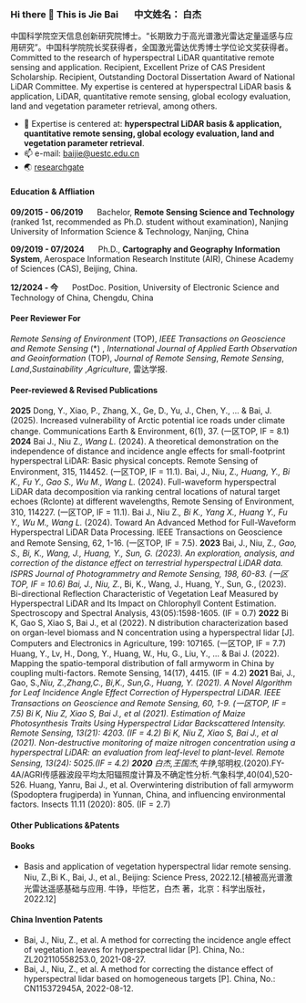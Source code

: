 ### Hi there 👋 This is Jie Bai     $\quad$  中文姓名： 白杰 
中国科学院空天信息创新研究院博士。“长期致力于高光谱激光雷达定量遥感与应用研究”。中国科学院院长奖获得者，全国激光雷达优秀博士学位论文奖获得者。Committed to the research of hyperspectral LiDAR quantitative remote sensing and application. Recipient, Excellent Prize of CAS President Scholarship. Recipient, Outstanding Doctoral Dissertation Award of National LiDAR Committee. My expertise is centered at hyperspectral LiDAR basis & application, LiDAR, quantitative remote sensing, global ecology evaluation, land and vegetation parameter retrieval, among others.
- 🔭 Expertise is centered at: **hyperspectral LiDAR basis & application, quantitative remote sensing, global ecology evaluation, land and vegetation parameter retrieval**.
- 📫 e-mail: baijie@uestc.edu.cn
- 🌏 [researchgate](https://www.researchgate.net/profile/Jie-Bai-22)
#### Education & Affliation
**09/2015 - 06/2019** $\quad$ Bachelor, **Remote Sensing Science and Technology**	(ranked 1st, recommended as Ph.D. student without examination), Nanjing University of Information Science & Technology,	Nanjing, China

**09/2019 - 07/2024** $\quad$ Ph.D., **Cartography and Geography Information System**, Aerospace Information Research Institute (AIR), Chinese Academy of Sciences (CAS),	Beijing, China.  

**12/2024 - 今** $\quad$  PostDoc. Position, University of Electronic Science and Technology of China, Chengdu, China
#### Peer Reviewer For
_Remote Sensing of Environment_ (TOP), _IEEE Transactions on Geoscience and Remote Sensing_ (*) , _International Journal of Applied Earth Observation and Geoinformation_ (TOP), _Journal of Remote Sensing_, _Remote Sensing_, _Land_,_Sustainability_ ,_Agriculture_, 雷达学报.
#### Peer-reviewed & Revised Publications
**2025**
Dong, Y., Xiao, P., Zhang, X., Ge, D., Yu, J., Chen, Y., ... & Bai, J. (2025). Increased vulnerability of Arctic potential ice roads under climate change. Communications Earth & Environment, 6(1), 37. (一区TOP, IF = 8.1)
**2024**
Bai J., Niu Z.*, Wang L.* (2024). A theoretical demonstration on the independence of distance and incidence angle effects for small-footprint hyperspectral LiDAR: Basic physical concepts. Remote Sensing of Environment, 315, 114452. (一区TOP, IF = 11.1).
Bai, J., Niu, Z.*, Huang, Y., Bi K., Fu Y., Gao S., Wu M., Wang L.* (2024). Full-waveform hyperspectral LiDAR data decomposition via ranking central locations of natural target echoes (Rclonte) at different wavelengths, Remote Sensing of Environment, 310, 114227. (一区TOP, IF = 11.1). 
Bai J., Niu Z.*, Bi K., Yang X., Huang Y., Fu Y., Wu M., Wang L.* (2024). Toward An Advanced Method for Full-Waveform Hyperspectral LiDAR Data Processing. IEEE Transactions on Geoscience and Remote Sensing, 62, 1-16. (一区TOP, IF = 7.5). 
**2023**
Bai, J., Niu, Z.*, Gao, S., Bi, K., Wang, J., Huang, Y., Sun, G. (2023). An exploration, analysis, and correction of the distance effect on terrestrial hyperspectral LiDAR data. ISPRS Journal of Photogrammetry and Remote Sensing, 198, 60-83. (一区TOP, IF = 10.6)
Bai, J., Niu, Z.*, Bi, K., Wang, J., Huang, Y., Sun, G., (2023). Bi-directional Reflection Characteristic of Vegetation Leaf Measured by Hyperspectral LiDAR and Its Impact on Chlorophyll Content Estimation. Spectroscopy and Spectral Analysis, 43(05):1598-1605. (IF = 0.7)
**2022**
Bi K, Gao S, Xiao S, Bai J., et al (2022). N distribution characterization based on organ-level biomass and N concentration using a hyperspectral lidar [J]. Computers and Electronics in Agriculture, 199: 107165. (一区TOP, IF = 7.7)
Huang, Y., Lv, H., Dong, Y., Huang, W., Hu, G., Liu, Y., ... & Bai J. (2022). Mapping the spatio-temporal distribution of fall armyworm in China by coupling multi-factors. Remote Sensing, 14(17), 4415. (IF = 4.2)
**2021**
Bai, J., Gao, S.*,Niu, Z.,Zhang,C., Bi,K., Sun,G., Huang, Y. (2021). A Novel Algorithm for Leaf Incidence Angle Effect Correction of Hyperspectral LiDAR. IEEE Transactions on Geoscience and Remote Sensing, 60, 1-9. (一区TOP, IF = 7.5)
Bi K, Niu Z, Xiao S, Bai J., et al (2021). Estimation of Maize Photosynthesis Traits Using Hyperspectral Lidar Backscattered Intensity. Remote Sensing, 13(21): 4203. (IF = 4.2)
Bi K, Niu Z, Xiao S, Bai J., et al (2021). Non-destructive monitoring of maize nitrogen concentration using a hyperspectral LiDAR: an evaluation from leaf-level to plant-level. Remote Sensing, 13(24): 5025.(IF = 4.2)
**2020**
白杰,王国杰,牛铮*,邬明权.(2020).FY-4A/AGRI传感器波段平均太阳辐照度计算及不确定性分析.气象科学,40(04),520-526.
Huang, Yanru, Bai J., et al. Overwintering distribution of fall armyworm (Spodoptera frugiperda) in Yunnan, China, and influencing environmental factors. Insects 11.11 (2020): 805.  (IF = 2.7)
#### Other Publications &Patents
#### Books
- Basis and application of vegetation hyperspectral lidar remote sensing. Niu, Z.,Bi K., Bai, J., et al., Beijing: Science Press, 2022.12.[植被高光谱激光雷达遥感基础与应用. 牛铮，毕恺艺，白杰 著，北京：科学出版社，2022.12]
#### China Invention Patents
- Bai, J., Niu, Z., et al. A method for correcting the incidence angle effect of vegetation leaves for hyperspectral lidar [P]. China, No.: ZL202110558253.0, 2021-08-27. 
- Bai, J., Niu, Z., et al. A method for correcting the distance effect of hyperspectral lidar based on homogeneous targets [P]. China, No.: CN115372945A, 2022-08-12.




